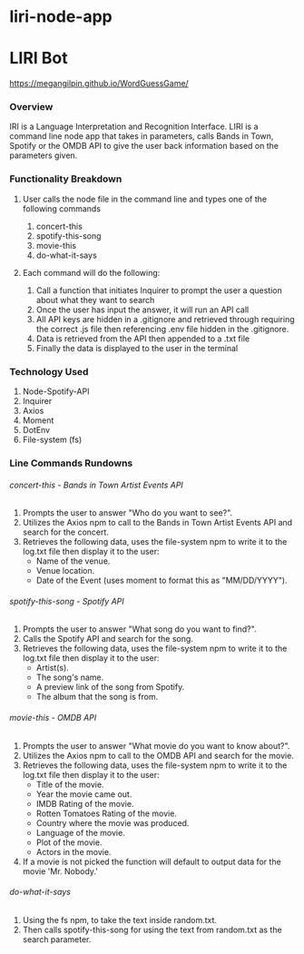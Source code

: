 # liri-node-app
# LIRI Bot
https://megangilpin.github.io/WordGuessGame/

### Overview

IRI is a Language Interpretation and Recognition Interface. LIRI is a command line node app that takes in parameters, calls Bands in Town, Spotify or the OMDB API to give the user back information based on the parameters given.

### Functionality Breakdown
1. User calls the node file in the command line and types one of the following commands
    1. concert-this
    2. spotify-this-song
    3. movie-this
    4. do-what-it-says
    
2. Each command will do the following:
    1. Call a function that initiates Inquirer to prompt the user a question about what they want to search
    2. Once the user has input the answer, it will run an API call
    3. All API keys are hidden in a .gitignore and retrieved through requiring the correct .js file then referencing .env file hidden in the .gitignore.
    3. Data is retrieved from the API then appended to a .txt file
    4. Finally the data is displayed to the user in the terminal
    
### Technology Used
1. Node-Spotify-API
2. Inquirer
3. Axios
4. Moment
5. DotEnv
6. File-system (fs)

### Line Commands Rundowns
    
###### concert-this -  Bands in Town Artist Events API
1. Prompts the user to answer "Who do you want to see?".
2. Utilizes the Axios npm to call to the Bands in Town Artist Events API and search for the concert.
3. Retrieves the following data, uses the file-system npm to write it to the log.txt file then display it to the user:
    * Name of the venue.
    * Venue location.
    * Date of the Event (uses moment to format this as "MM/DD/YYYY").
        
 ###### spotify-this-song -  Spotify API
1. Prompts the user to answer "What song do you want to find?".
2. Calls the Spotify API and search for the song.
3. Retrieves the following data, uses the file-system npm to write it to the log.txt file then display it to the user:
    * Artist(s).
    * The song's name.
    * A preview link of the song from Spotify.
    * The album that the song is from.
        
###### movie-this -  OMDB API
1. Prompts the user to answer "What movie do you want to know about?".
2. Utilizes the Axios npm to call to the OMDB API and search for the movie.
3. Retrieves the following data, uses the file-system npm to write it to the log.txt file then display it to the user:
    * Title of the movie.
    * Year the movie came out.
    * IMDB Rating of the movie. 
    * Rotten Tomatoes Rating of the movie.
    * Country where the movie was produced. 
    * Language of the movie.
    * Plot of the movie.
    * Actors in the movie.
4. If a movie is not picked the function will default to output data for the movie 'Mr. Nobody.'

###### do-what-it-says
1. Using the fs npm, to take the text inside random.txt.
2. Then calls spotify-this-song for using the text from random.txt as the search parameter.











